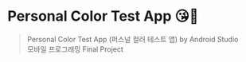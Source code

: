 # Personal Color Test App 😘💄

> Personal Color Test App (퍼스널 컬러 테스트 앱) by Android Studio
> <br/>
> 모바일 프로그래밍 Final Project
